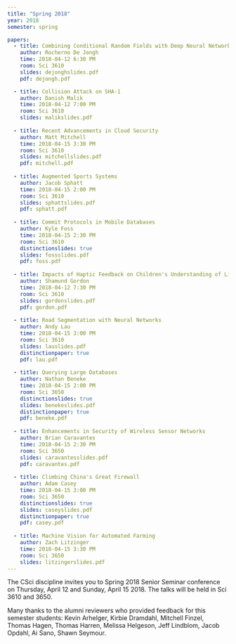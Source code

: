 ```yaml
---
title: "Spring 2018"
year: 2018
semester: spring

papers:
  - title: Combining Conditional Random Fields with Deep Neural Networks for Semantic Segmentation
    author: Rocherno De Jongh
    time: 2018-04-12 6:30 PM
    room: Sci 3610
    slides: dejonghslides.pdf
    pdf: dejongh.pdf

  - title: Collision Attack on SHA-1
    author: Danish Malik
    time: 2018-04-12 7:00 PM
    room: Sci 3610
    slides: malikslides.pdf
    
  - title: Recent Advancements in Cloud Security
    author: Matt Mitchell
    time: 2018-04-15 3:30 PM
    room: Sci 3610
    slides: mitchellslides.pdf
    pdf: mitchell.pdf
     
  - title: Augmented Sports Systems
    author: Jacob Sphatt
    time: 2018-04-15 2:00 PM
    room: Sci 3610
    slides: sphattslides.pdf
    pdf: sphatt.pdf
     
  - title: Commit Protocols in Mobile Databases
    author: Kyle Foss
    time: 2018-04-15 2:30 PM
    room: Sci 3610
    distinctionslides: true
    slides: fossslides.pdf
    pdf: foss.pdf
     
  - title: Impacts of Haptic Feedback on Children's Understanding of Literature
    author: Shamund Gordon
    time: 2018-04-12 7:30 PM
    room: Sci 3610
    slides: gordonslides.pdf
    pdf: gordon.pdf
     
  - title: Road Segmentation with Neural Networks
    author: Andy Lau
    time: 2018-04-15 3:00 PM
    room: Sci 3610
    slides: lauslides.pdf
    distinctionpaper: true
    pdf: lau.pdf
     
  - title: Querying Large Databases
    author: Nathan Beneke
    time: 2018-04-15 2:00 PM
    room: Sci 3650
    distinctionslides: true
    slides: benekeslides.pdf
    distinctionpaper: true
    pdf: beneke.pdf
     
  - title: Enhancements in Security of Wireless Sensor Networks
    author: Brian Caravantes
    time: 2018-04-15 2:30 PM
    room: Sci 3650
    slides: caravantesslides.pdf
    pdf: caravantes.pdf
     
  - title: Climbing China's Great Firewall
    author: Adam Casey
    time: 2018-04-15 3:00 PM
    room: Sci 3650
    distinctionslides: true
    slides: caseyslides.pdf
    distinctionpaper: true
    pdf: casey.pdf
     
  - title: Machine Vision for Automated Farming
    author: Zach Litzinger
    time: 2018-04-15 3:30 PM
    room: Sci 3650
    slides: litzingerslides.pdf
---
```


The CSci discipline invites you to Spring 2018 Senior Seminar conference on Thursday, April 12 and Sunday, April 15 2018. The talks will be held in Sci 3610 and 3650.

Many thanks to the alumni reviewers who provided feedback for this semester students: Kevin Arhelger, Kirbie Dramdahl, Mitchell Finzel, Thomas Hagen, Thomas Harren, Melissa Helgeson, Jeff Lindblom, Jacob Opdahl, Ai Sano, Shawn Seymour.
